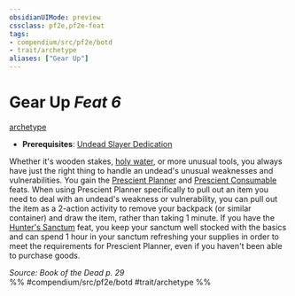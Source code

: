 ```yaml
---
obsidianUIMode: preview
cssclass: pf2e,pf2e-feat
tags:
- compendium/src/pf2e/botd
- trait/archetype
aliases: ["Gear Up"]
---
```

# Gear Up  *Feat 6*  
[archetype](../../Rules/traits/archetype.md)  

- **Prerequisites**: [Undead Slayer Dedication](undead-slayer-dedication-botd.md)

Whether it's wooden stakes, [holy water](../equipment/items/holy-water.md), or more unusual tools, you always have just the right thing to handle an undead's unusual weaknesses and vulnerabilities. You gain the [Prescient Planner](prescient-planner-apg.md) and [Prescient Consumable](prescient-consumable-apg.md) feats. When using Prescient Planner specifically to pull out an item you need to deal with an undead's weakness or vulnerability, you can pull out the item as a 2-action activity to remove your backpack (or similar container) and draw the item, rather than taking 1 minute. If you have the [Hunter's Sanctum](hunters-sanctum-botd.md) feat, you keep your sanctum well stocked with the basics and can spend 1 hour in your sanctum refreshing your supplies in order to meet the requirements for Prescient Planner, even if you haven't been able to purchase goods.

*Source: Book of the Dead p. 29*  
%% #compendium/src/pf2e/botd #trait/archetype %%